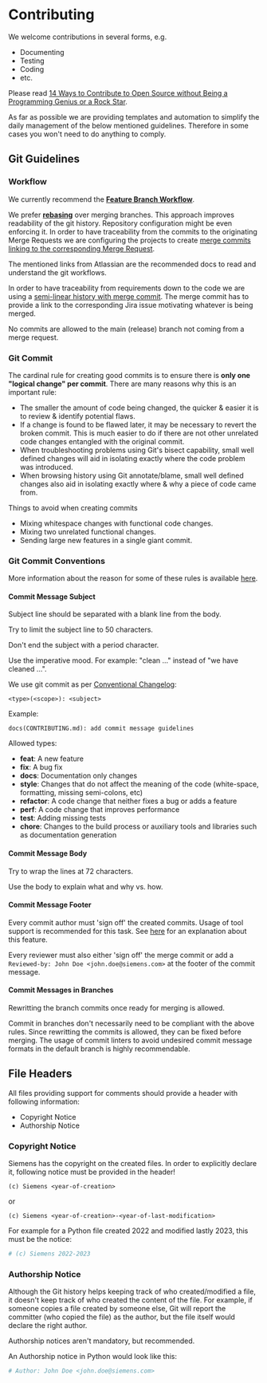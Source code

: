 # Contributing

We welcome contributions in several forms, e.g.

- Documenting
- Testing
- Coding
- etc.

Please read
[14 Ways to Contribute to Open Source without Being a Programming Genius or a Rock Star](https://smartbear.com/blog/14-ways-to-contribute-to-open-source-without-being/).

As far as possible we are providing templates and automation to simplify the
daily management of the below mentioned guidelines.
Therefore in some cases you won't need to do anything to comply.

## Git Guidelines

### Workflow

We currently recommend the **[Feature Branch Workflow](https://www.atlassian.com/git/tutorials/comparing-workflows/feature-branch-workflow)**.

We prefer [**rebasing**](https://www.atlassian.com/git/tutorials/merging-vs-rebasing)
over merging branches.
This approach improves readability of the git history.
Repository configuration might be even enforcing it.
In order to have traceability from the commits to the originating Merge Requests
we are configuring the projects to create
[merge commits linking to the corresponding Merge Request](https://docs.gitlab.com/ee/user/project/merge_requests/methods/index.html#merge-commit-with-semi-linear-history).

The mentioned links from Atlassian are the recommended docs to read and
understand the git workflows.

In order to have traceability from requirements down to the code we are using a
[semi-linear history with merge commit](https://docs.gitlab.com/ee/user/project/merge_requests/methods/#merge-commit-with-semi-linear-history).
The merge commit has to provide a link to the corresponding Jira issue
motivating whatever is being merged.

No commits are allowed to the main (release) branch not coming from a merge
request.

### Git Commit

The cardinal rule for creating good commits is to ensure there is **only one
"logical change" per commit**. There are many reasons why this is an important
rule:

- The smaller the amount of code being changed, the quicker & easier it is to
  review & identify potential flaws.
- If a change is found to be flawed later, it may be necessary to revert the
  broken commit. This is much easier to do if there are not other unrelated code
  changes entangled with the original commit.
- When troubleshooting problems using Git's bisect capability, small well
  defined changes will aid in isolating exactly where the code problem was
  introduced.
- When browsing history using Git annotate/blame, small well defined changes
  also aid in isolating exactly where & why a piece of code came from.

Things to avoid when creating commits

- Mixing whitespace changes with functional code changes.
- Mixing two unrelated functional changes.
- Sending large new features in a single giant commit.

### Git Commit Conventions

More information about the reason for some of these rules is available
[here](https://cbea.ms/git-commit/).

#### Commit Message Subject

Subject line should be separated with a blank line from the body.

Try to limit the subject line to 50 characters.

Don't end the subject with a period character.

Use the imperative mood. For example: "clean ..." instead of "we have cleaned
...".

We use git commit as per [Conventional Changelog](https://github.com/ajoslin/conventional-changelog):

```text
<type>(<scope>): <subject>
```

Example:

```text
docs(CONTRIBUTING.md): add commit message guidelines
```

Allowed types:

- **feat**: A new feature
- **fix**: A bug fix
- **docs**: Documentation only changes
- **style**: Changes that do not affect the meaning of the code (white-space,
  formatting, missing semi-colons, etc)
- **refactor**: A code change that neither fixes a bug or adds a feature
- **perf**: A code change that improves performance
- **test**: Adding missing tests
- **chore**: Changes to the build process or auxiliary tools and libraries such
  as documentation generation

#### Commit Message Body

Try to wrap the lines at 72 characters.

Use the body to explain what and why vs. how.

#### Commit Message Footer

Every commit author must 'sign off' the created commits. Usage of tool support
is recommended for this task. See [here](https://stackoverflow.com/a/1962112)
for an explanation about this feature.

Every reviewer must also either 'sign off' the merge commit or add a
`Reviewed-by: John Doe <john.doe@siemens.com>` at the footer of the commit
message.

#### Commit Messages in Branches

Rewritting the branch commits once ready for merging is allowed.

Commit in branches don't necessarily need to be compliant with the above rules.
Since rewritting the commits is allowed, they can be fixed before merging.
The usage of commit linters to avoid undesired commit message formats in the
default branch is highly recommendable.

## File Headers

All files providing support for comments should provide a header with following
information:

- Copyright Notice
- Authorship Notice

### Copyright Notice

Siemens has the copyright on the created files.
In order to explicitly declare it, following notice must be provided in the
header!

```text
(c) Siemens <year-of-creation>
```

or

```text
(c) Siemens <year-of-creation>-<year-of-last-modification>
```

For example for a Python file created 2022 and modified lastly 2023, this must
be the notice:

```Python
# (c) Siemens 2022-2023
```

### Authorship Notice

Although the Git history helps keeping track of who created/modified a file, it
doesn't keep track of who created the content of the file.
For example, if someone copies a file created by someone else, Git will report
the committer (who copied the file) as the author, but the file itself would
declare the right author.

Authorship notices aren't mandatory, but recommended.

An Authorship notice in Python would look like this:

```Python
# Author: John Doe <john.doe@siemens.com>
```
